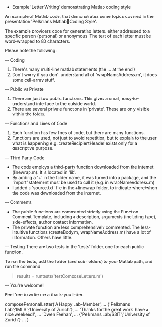 - Example 'Letter Writing' demonstrating Matlab coding style

An example of Matlab code, that demonstrates some topics covered in the
presentation 'Pelkmans MatlabCoding Style'.

The example providers code for generating letters, either addressed to
a specific person (personal) or anonymous. The text of each letter must
be word-wrapped to 80 characters.

Please note the following:

-- Coding
1. There's many multi-line matlab statements (the ... at the end!)
2. Don't worry if you don't understand all of 'wrapNameAddress.m', it does some cell-array stuff.

-- Public vs Private
1. There are just two public functions. This gives a small, easy-to-understand interface to the outside world.
2. There are several private functions in 'private'. These are only visible within the folder.

-- Functions and Lines of Code
1. Each function has few lines of code, but there are many functions.
2. Functions are used, not just to avoid repetition, but to explain to the user what is happening e.g. createRecipientHeader exists only for a descriptive purpose.

-- Third Party Code
* The code employs a third-party function downloaded from the internet (linewrap.m). It is located in 'lib'.
* By adding a '+' in the folder name, it was turned into a package, and the 'import' statement must be used to call it (e.g. in wrapNameAddress.m)
* I added a 'source.txt' file in the +linewrap folder, to indicate where/when the code was downloaded from the internet.

-- Comments
* The public functions are commented strictly using the Function Comment Template, including a description, arguments (including type), side-effects, author contact information.
* The private function are less comprehensively commented. The less-intuitive functions (createBody.m, wrapNameAddress.m) have a lot of information. Others have little.

-- Testing
There are two tests in the 'tests' folder, one for each public function.

To run the tests, add the folder (and sub-folders) to your Matlab path,
and run the command

> results = runtests('testComposeLetters.m')

-- You're welcome!

Feel free to write me a thank-you letter.

composePersonalLetter('A Happy Lab-Member', ...
    {'Pelkmans Lab';'IMLS';'University of Zurich'}, ...
    'Thanks for the great work, have a nice weekend!', ...
    'Owen Feehan', ...
    {'Pelkmans Lab/S3IT';'University of Zurich'} ...
)



